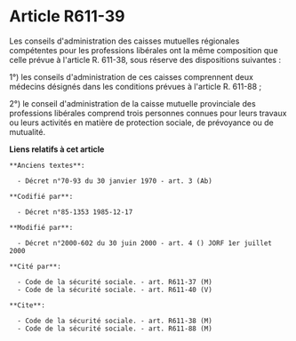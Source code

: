 # Article R611-39

Les conseils d'administration des caisses mutuelles régionales compétentes pour les professions libérales ont la même
composition que celle prévue à l'article R. 611-38, sous réserve des dispositions suivantes : 

1°) les conseils d'administration de ces caisses comprennent deux médecins désignés dans les conditions prévues à l'article
R. 611-88 ;

2°) le conseil d'administration de la caisse mutuelle provinciale des professions libérales comprend trois personnes connues
pour leurs travaux ou leurs activités en matière de protection sociale, de prévoyance ou de mutualité.

**Liens relatifs à cet article**

	**Anciens textes**:

	  - Décret n°70-93 du 30 janvier 1970 - art. 3 (Ab)

	**Codifié par**:

	  - Décret n°85-1353 1985-12-17

	**Modifié par**:

	  - Décret n°2000-602 du 30 juin 2000 - art. 4 () JORF 1er juillet 2000

	**Cité par**:

	  - Code de la sécurité sociale. - art. R611-37 (M)
	  - Code de la sécurité sociale. - art. R611-40 (V)

	**Cite**:

	  - Code de la sécurité sociale. - art. R611-38 (M)
	  - Code de la sécurité sociale. - art. R611-88 (M)
